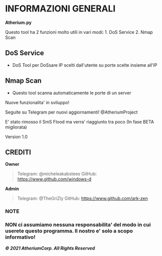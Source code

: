 # INFORMAZIONI GENERALI

**Atherium.py**

Questo tool ha 2 funzioni molto utili in vari modi: 1. DoS Service 2. Nmap Scan

## DoS Service
* DoS Tool per DoSsare IP scelti dall'utente su porte scelte insieme all'IP

## Nmap Scan
* Questo tool scanna automaticamente le porte di un server

Nuove funzionalita' in sviluppo!

Seguite su Telegram per nuovi aggiornamenti! @AtheriumProject

E' stato rimosso il SmS Flood ma verra' riaggiunto tra poco (In fase BETA migliorata)

Version 1.0

## CREDITI

**Owner**

> Telegram: @micheleakabstees
GitHub: https://www.github.com/windows-d

**Admin**

> Telegram: @TheGriZly
GitHub: https://www.github.com/ark-zen

### NOTE

### NON ci assumiamo nessuna responsabilita' del modo in cui userete questo programma. Il nostro e' solo a scopo informativo!

***© 2021 AtheriumCorp. All Rights Reserved***
